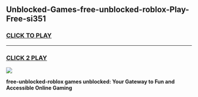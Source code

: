 
## Unblocked-Games-free-unblocked-roblox-Play-Free-si351
<h3>
<a href="https://premium76.site?title=free-unblocked-roblox&ref=18A1">CLICK TO PLAY</a></h3>
<hr>

<h3>
<a href="https://premium76.site?title=free-unblocked-roblox&ref=18A1">CLICK 2 PLAY</a>
  
</h3>

<a href="https://premium76.site?title=free-unblocked-roblox&ref=18A1"><img src="https://clearcache.store/games.png"></a>


**free-unblocked-roblox games unblocked: Your Gateway to Fun and Accessible Online Gaming**

